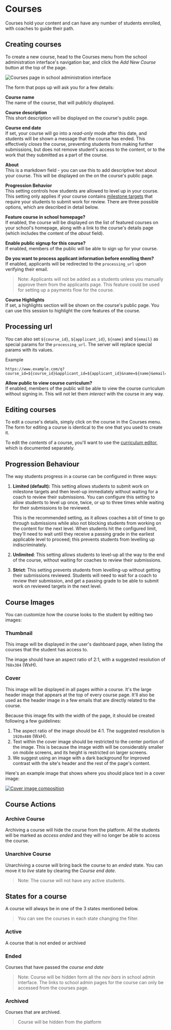 # Courses

Courses hold your content and can have any number of students enrolled, with coaches to guide their path.

## Creating courses

To create a new course, head to the Courses menu from the school administration interface's navigation bar, and click the _Add New Course_ button at the top of the page.

![Courses page in school administration interface](https://res.cloudinary.com/sv-co/image/upload/v1588240011/pupilfirst_documentation/courses/courses_index_onpuxi.png)

The form that pops up will ask you for a few details:

**Course name**\
The name of the course, that will publicly displayed.

**Course description**\
This short description will be displayed on the course's public page.

**Course end date**\
If set, your course will go into a _read-only_ mode after this date, and students will be shown a message that the course has ended. This effectively _closes_ the course, preventing students from making further submissions, but does not remove student's access to the content, or to the work that they submitted as a part of the course.

**About**\
This is a markdown field - you can use this to add descriptive text about your course. This will be displayed on the on the course's public page.

**Progression Behavior**\
This setting controls how students are allowed to level up in your course. This setting only applies if your course contains [milestone targets](/targets?id=milestone-targets) that require your students to submit work for review. There are three possible options, which are described in detail below.

**Feature course in school homepage?** \
If enabled, the course will be displayed on the list of featured courses on your school's homepage, along with a link to the course's details page (which includes the content of the _about_ field).

**Enable public signup for this course?** \
If enabled, members of the public will be able to sign up for your course.

**Do you want to process applicant information before enrolling them?** \
If enabled, applicants will be redirected to the `processing_url` upon verifying their email.

> Note: Applicants will not be added as a students unless you manually approve them from the applicants page. This feature could be used for setting up a payments flow for the course.

**Course Highlights** \
If set, a highlights section will be shown on the course's public page. You can use this session to highlight the core features of the course.

## Processing url

You can also set `${course_id}`, `${applicant_id}`, `${name}` and `${email}` as special params for the `processing_url`. The server will replace special params with its values.

Example

```
https://www.example.com/q?course_id=${course_id}&applicant_id=${applicant_id}&name=${name}&email=${email}

```

**Allow public to view course curriculum?** \
If enabled, members of the public will be able to view the course curriculum without signing in. This will not let them _interact_ with the course in any way.

## Editing courses

To edit a course's details, simply click on the course in the Courses menu. The form for editing a course is identical to the one that you used to create it.

To edit the _contents_ of a course, you'll want to use the [curriculum editor](/curriculum_editor?id=curriculum-editor), which is documented separately.

## Progression Behaviour

The way students progress in a course can be configured in three ways:

1. **Limited (default):** This setting allows students to submit work on milestone targets and then level-up immediately without waiting for a coach to review their submissions. You can configure this setting to allow students to level up once, twice, or up to three times while waiting for their submissions to be reviewed.

   This is the recommended setting, as it allows coaches a bit of time to go through submissions while also not blocking students from working on the content for the next level. When students hit the configured limit, they'll need to wait until they receive a passing grade in the earliest applicable level to proceed; this prevents students from levelling up indiscriminately.

2. **Unlimited**: This setting allows students to level-up all the way to the end of the course, without waiting for coaches to review their submissions.

3. **Strict**: This setting prevents students from levelling-up without getting their submissions reviewed. Students will need to wait for a coach to review their submission, and get a passing grade to be able to submit work on reviewed targets in the next level.

## Course Images

You can customize how the course looks to the student by editing two images:

### Thumbnail

This image will be displayed in the user's dashboard page, when listing the courses that the student has access to.

The image should have an aspect ratio of 2:1, with a suggested resolution of `768x384` (WxH).

### Cover

This image will be displayed in all pages _within_ a course. It's the large header image that appears at the top of every course page. It'll also be used as the header image in a few emails that are directly related to the course.

Because this image fits with the width of the page, it should be created following a few guidelines:

1. The aspect ratio of the image should be 4:1. The suggested resolution is `1920x480` (WxH).
2. Text within the cover image should be restricted to the center portion of the image. This is because the image width will be considerably smaller on mobile screens, and its height is restricted on larger screens.
3. We suggest using an image with a dark background for improved contrast with the site's header and the rest of the page's content.

Here's an example image that shows where you should place text in a cover image:

[![Cover image composition](https://res.cloudinary.com/sv-co/image/upload/v1574756690/pupilfirst_documentation/courses/cover_composition_hztuof.png)](https://res.cloudinary.com/sv-co/image/upload/v1574756690/pupilfirst_documentation/courses/cover_composition_hztuof.png)

## Course Actions

### Archive Course

Archiving a course will hide the course from the platform. All the students will be marked as _access ended_ and they will no longer be able to access the course.

### Unarchive Course

Unarchiving a course will bring back the course to an _ended_ state. You can move it to _live_ state by clearing the _Course end date_.

> Note: The course will not have any active students.

## States for a course

A course will always be in one of the 3 states mentioned below.

> You can see the courses in each state changing the filter.

### Active

A course that is not ended or archived

### Ended

Courses that have passed the _course end date_

> Note: Course will be hidden form all the _nav bars_ in school admin interface. The links to school admin pages for the course can only be accessed from the courses page.

### Archived

Courses that are archived.

> Course will be hidden from the platform
